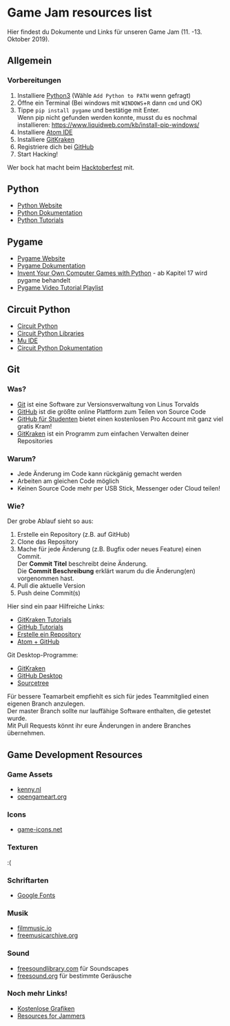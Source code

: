 # Game Jam resources list

Hier findest du Dokumente und Links für unseren Game Jam (11. -13. Oktober 2019).  

## Allgemein

### Vorbereitungen

1. Installiere [Python3](https://www.python.org/downloads/) (Wähle `Add Python to PATH` wenn gefragt)
2. Öffne ein Terminal (Bei windows mit `WINDOWS`+`R` dann `cmd` und OK)
3. Tippe `pip install pygame` und bestätige mit Enter.  
Wenn pip nicht gefunden werden konnte, musst du es nochmal installieren:
https://www.liquidweb.com/kb/install-pip-windows/
4. Installiere [Atom IDE](https://atom.io/)
5. Installiere [GitKraken](https://www.gitkraken.com/)
6. Registriere dich bei [GitHub](https://github.com/)
7. Start Hacking!

Wer bock hat macht beim [Hacktoberfest](https://hacktoberfest.digitalocean.com/) mit.

## Python

* [Python Website](https://www.python.org)  
* [Python Dokumentation](https://docs.python.org/3/)  
* [Python Tutorials](https://docs.python.org/3/tutorial/index.html)

## Pygame

* [Pygame Website](https://www.pygame.org)  
* [Pygame Dokumentation](https://www.pygame.org/docs/index.html)
* [Invent Your Own Computer Games with Python](http://inventwithpython.com/invent4thed/) - ab Kapitel 17 wird pygame behandelt
* [Pygame Video Tutorial Playlist](https://www.youtube.com/watch?v=i6xMBig-pP4&list=PLzMcBGfZo4-lp3jAExUCewBfMx3UZFkh5)

## Circuit Python

* [Circuit Python](https://circuitpython.org/board/circuitplayground_express/)
* [Circuit Python Libraries](https://circuitpython.org/libraries)
* [Mu IDE](https://codewith.mu/)
* [Circuit Python Dokumentation](https://circuitpython.readthedocs.io/en/4.x/)

## Git

### Was?

* [Git](https://git-scm.com/) ist eine Software zur Versionsverwaltung von Linus Torvalds
* [GitHub](https://github.com/) ist die größte online Plattform zum Teilen von Source Code
* [GitHub für Studenten](https://education.github.com/pack) bietet einen kostenlosen Pro Account mit ganz viel gratis Kram!
* [GitKraken](https://www.gitkraken.com/) ist ein Programm zum einfachen Verwalten deiner Repositories

### Warum?

* Jede Änderung im Code kann rückgänig gemacht werden
* Arbeiten am gleichen Code möglich
* Keinen Source Code mehr per USB Stick, Messenger oder Cloud teilen!

### Wie?

Der grobe Ablauf sieht so aus:  
1. Erstelle ein Repository (z.B. auf GitHub)
2. Clone das Repository
3. Mache für jede Änderung (z.B. Bugfix oder neues Feature) einen Commit.  
Der **Commit Titel** beschreibt deine Änderung.  
Die **Commit Beschreibung** erklärt warum du die Änderung(en) vorgenommen hast.
4. Pull die aktuelle Version
5. Push deine Commit(s)

Hier sind ein paar Hilfreiche Links:  
* [GitKraken Tutorials](https://www.gitkraken.com/learn-git)
* [GitHub Tutorials](https://guides.github.com/)
* [Erstelle ein Repository](https://help.github.com/en/articles/create-a-repo)
* [Atom + GitHub](https://flight-manual.atom.io/using-atom/sections/github-package/)

Git Desktop-Programme:  
* [GitKraken](https://www.gitkraken.com/)
* [GitHub Desktop](https://desktop.github.com/)
* [Sourcetree](https://www.sourcetreeapp.com/)

Für bessere Teamarbeit empfiehlt es sich für jedes Teammitglied einen eigenen Branch anzulegen.  
Der master Branch sollte nur lauffähige Software enthalten, die getestet wurde.  
Mit Pull Requests könnt ihr eure Änderungen in andere Branches übernehmen.  

## Game Development Resources

### Game Assets

* [kenny.nl](https://kenney.nl/assets)
* [opengameart.org](https://opengameart.org/)

### Icons

* [game-icons.net](https://game-icons.net/)

### Texturen

:(

### Schriftarten

* [Google Fonts](https://fonts.google.com/)

### Musik

* [filmmusic.io](filmmusic.io)  
* [freemusicarchive.org](https://freemusicarchive.org/static)

### Sound

* [freesoundlibrary.com](https://www.freesoundslibrary.com/) für Soundscapes
* [freesound.org](https://freesound.org) für bestimmte Geräusche

### Noch mehr Links!

* [Kostenlose Grafiken](https://web.archive.org/web/20190306021527/http://www.pixelprospector.com/royalty-free-graphics/)  
* [Resources for Jammers](https://docs.google.com/document/d/1qQf5zjvJHEB40xYhTiFo9GzNYUBt8iAw8vzPu2Oy354/edit)
